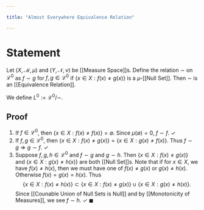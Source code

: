 ```yaml
---

title: "Almost Everywhere Equivalence Relation"

---
```

# Statement
Let $(X, \mathcal{M}, \mu)$ and $(Y, \mathcal{N}, \nu)$ be [[Measure Space]]s. Define the relation $\sim$ on $\mathcal{L}^{0}$ as $f \sim g$ for $f,g \in \mathcal{L}^{0}$ if $\{x \in X : f(x) \neq g(x)\}$ is a $\mu$-[[Null Set]]. Then $\sim$ is an [[Equivalence Relation]].

We define $L^{0} := \mathcal{L}^{0} / \sim$.

## Proof
1. If $f \in \mathcal{L}^{0}$, then $\{x \in X : f(x) \neq f(x)\} = \emptyset$. Since $\mu(\emptyset) = 0$, $f \sim f$. $\checkmark$
2. If $f,g \in \mathcal{L}^{0}$, then $\{x \in X : f(x) \neq g(x)\} = \{x \in X : g(x) \neq f(x)\}$. Thus $f \sim g \Rightarrow g \sim f$. $\checkmark$
3. Suppose $f,g,h \in \mathcal{L}^{0}$ and $f \sim g$ and $g \sim h$. Then $\{x \in X : f(x) \neq g(x)\}$ and $\{x \in X : g(x) \neq h(x)\}$ are both [[Null Set]]s. Note that if for $x \in X$, we have $f(x) \neq h(x)$, then we must have one of $f(x) \neq g(x)$ or $g(x) \neq h(x)$. Otherwise $f(x) = g(x) = h(x)$. Thus $$\{x \in X : f(x) \neq h(x)\} \subset \{x \in X : f(x) \neq g(x)\} \cup \{x \in X : g(x) \neq h(x)\}.$$ Since [[Counable Union of Null Sets is Null]] and by [[Monotonicity of Measures]], we see $f \sim  h$. $\checkmark$ $\blacksquare$